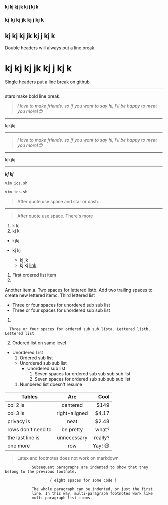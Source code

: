 #### kj kj  kj jk kj j kj k
### kj kj  kj jk kj j kj k
## kj kj  kj jk kj j kj k
Double headers will always put a  line break.
# kj kj  kj jk kj j kj k
Single headers put a line break on github.
***
stars make bold line break.





> *I love to make friends. so if you want to say hi, I'll be happy to meet you more!😊*
***
kjkjkj

---
> *I love to make friends. so if you want to say hi, I'll be happy to meet you more!😊*
***

kjkjkj



---
***kj kj***




`vim ics.sh`

```bash
vim ics.sh
```

> After quote use space and star or dash.

---
> After quote use space.
There's more




1. k kj
2. kj k

* kjkj


* kj kj
  * kj jk
  * kj kj
    [link](http://imran-hossain.ml)






1. First ordered list item
2. 
   
   
   Another item.a. Two spaces for lettered listb. Add two trailing spaces to create new lettered itemc. Third lettered list
   * Three or four spaces for unordered sub sub list
   * Three or four spaces for unordered sub sub list
   1. 
      
      Three or four spaces for ordered sub sub lista. Lettered listb. Lettered list
   2. Ordered list on same level

* Unordered List
  1. Ordered sub list
  * Unordered sub sub list
    * Unordered sub list
      1. Seven spaces for ordered sub sub sub sub list
      2. Seven spaces for ordered sub sub sub sub list
  1. Numbered list doesn't resume


| Tables | Are | Cool |
|----|:---:|---:|
| col 2 is | centered | $149 |
| col 3 is | right-aligned | $4.17 |
| privacy is | neat | $2.48 |
| rows don't need to | be pretty | what? |
| the last line is | unnecessary | really? |
| one more | row | Yay! 😆 |




> Latex and footnotes does not work on markdown



				Subsequent paragraphs are indented to show that they belong to the previous footnote.

						{ eight spaces for some code }

				The whole paragraph can be indented, or just the first
				line. In this way, multi-paragraph footnotes work like
				multi-paragraph list items.

